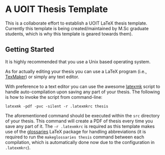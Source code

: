 # A UOIT Thesis Template

This is a collaborate effort to establish a UOIT LaTeX thesis template. Currently this template is being created/maintained by M.Sc graduate students, which is why this template is geared towards them).

## Getting Started

It is highly recommended that you use a Unix based operating system.

As for actually editing your thesis you can use a LaTeX program (i.e., [TexMaker][1]) or simply any text editor.

With preference to a text editor you can use the awesome [latexmk][2] script to handle auto-compilation upon saving any part of your thesis. The following is how to invoke the script from command-line:

    latexmk -pdf -pvc -silent -r .latexmkrc thesis

The aforementioned command should be executed within the `src` directory of your thesis. This command will create a PDF of thesis every time you save any part of it. The `-r .latexmkrc` is required as this template makes use of the [glossaries][3] LaTeX package for handling abbreviations (it is required to run the `makeglossaries thesis` command between each compilation, which is automatically done now due to the configuration in `.latexmkrc`).

[1]: http://www.xm1math.net/texmaker/ "TexMaker"
[2]: http://www.phys.psu.edu/~collins/software/latexmk-jcc/ "latekmk"
[3]: http://www.ctan.org/tex-archive/macros/latex/contrib/glossaries "glossaries"
